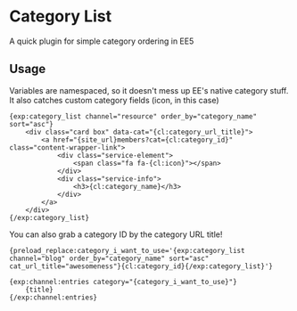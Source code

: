 # Category List
A quick plugin for simple category ordering in EE5

## Usage

Variables are namespaced, so it doesn't mess up EE's native category stuff. It also catches custom category fields (icon, in this case)

```
{exp:category_list channel="resource" order_by="category_name" sort="asc"}
	<div class="card box" data-cat="{cl:category_url_title}">
		<a href="{site_url}members?cat={cl:category_id}" class="content-wrapper-link">
			<div class="service-element">
				<span class="fa fa-{cl:icon}"></span>
			</div>
			<div class="service-info">
				<h3>{cl:category_name}</h3>
			</div>
		</a>
	</div>
{/exp:category_list}
```

You can also grab a category ID by the category URL title!

```
{preload_replace:category_i_want_to_use='{exp:category_list channel="blog" order_by="category_name" sort="asc" cat_url_title="awesomeness"}{cl:category_id}{/exp:category_list}'}

{exp:channel:entries category="{category_i_want_to_use}"}
	{title}
{/exp:channel:entries}
```